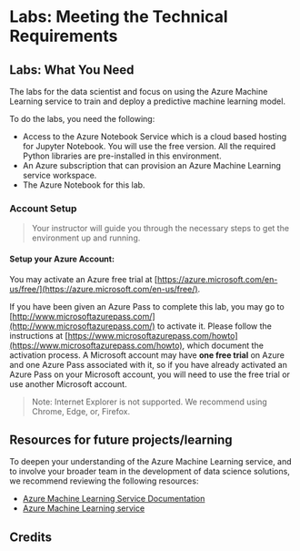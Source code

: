 # Labs: Meeting the Technical Requirements

## Labs: What You Need

The labs for the data scientist and focus on using the Azure Machine Learning service to train and deploy a predictive machine learning model.

To do the labs, you need the following:
- Access to the Azure Notebook Service which is a cloud based hosting for Jupyter Notebook. You will use the free version. All the required Python libraries are pre-installed in this environment.
- An Azure subscription that can provision an Azure Machine Learning service workspace.
- The Azure Notebook for this lab.

### Account Setup

>   Your instructor will guide you through the necessary steps to get the environment up and running.   

#### Setup your Azure Account:

You may activate an Azure free trial at [https://azure.microsoft.com/en-us/free/](https://azure.microsoft.com/en-us/free/).

If you have been given an Azure Pass to complete this lab, you may go to [http://www.microsoftazurepass.com/](http://www.microsoftazurepass.com/) to activate it.  Please follow the instructions at [https://www.microsoftazurepass.com/howto](https://www.microsoftazurepass.com/howto), which document the activation process.  A Microsoft account may have **one free trial** on Azure and one Azure Pass associated with it, so if you have already activated an Azure Pass on your Microsoft account, you will need to use the free trial or use another Microsoft account.

> Note: Internet Explorer is not supported. We recommend using Chrome, Edge, or, Firefox.





## Resources for future projects/learning

To deepen your understanding of the Azure Machine Learning service, and to involve your broader team in the development of data science solutions, we recommend reviewing the following resources:

- [Azure Machine Learning Service Documentation](https://docs.microsoft.com/en-us/azure/machine-learning/service/)
- [Azure Machine Learning service](https://azure.microsoft.com/en-us/services/machine-learning-service/)

## Credits


